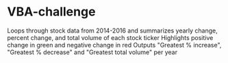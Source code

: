 # VBA-challenge
Loops through stock data from 2014-2016 and summarizes yearly change, percent change, and total volume of each stock ticker
Highlights positive change in green and negative change in red
Outputs "Greatest % increase", "Greatest % decrease" and "Greatest total volume" per year

